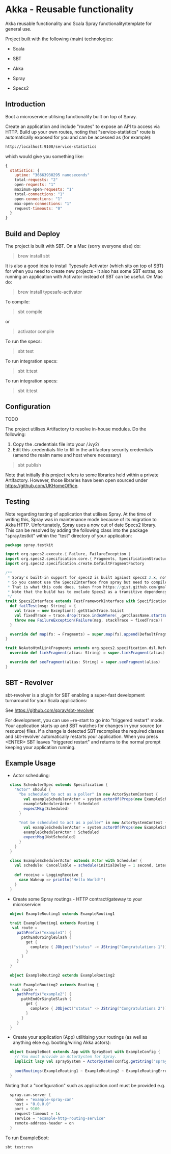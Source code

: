 Akka - Reusable functionality
=============================
Akka reusable functionality and Scala Spray functionality/template for general use.

Project built with the following (main) technologies:

- Scala

- SBT

- Akka

- Spray

- Specs2

Introduction
------------
Boot a microservice utilising functionality built on top of Spray.

Create an application and include "routes" to expose an API to access via HTTP.
Build up your own routes, noting that "service-statistics" route is automatically exposed for you and can be accessed as (for example):
```bash
http://localhost:9100/service-statistics
```
which would give you something like:
```javascript
{
  statistics: {
    uptime: "36663930295 nanoseconds"
    total-requests: "2"
    open-requests: "1"
    maximum-open-requests: "1"
    total-connections: "1"
    open-connections: "1"
    max-open-connections: "1"
    request-timeouts: "0"
  }
}
```

Build and Deploy
----------------
The project is built with SBT. On a Mac (sorry everyone else) do:
> brew install sbt

It is also a good idea to install Typesafe Activator (which sits on top of SBT) for when you need to create new projects - it also has some SBT extras, so running an application with Activator instead of SBT can be useful. On Mac do:
> brew install typesafe-activator

To compile:
> sbt compile

or
> activator compile

To run the specs:
> sbt test

To run integration specs:
> sbt it:test

To run integration specs:
> sbt it:test 

Configuration
-------------
TODO

The project utilises Artifactory to resolve in-house modules. Do the following:
1. Copy the .credentials file into your <home directory>/.ivy2/
2. Edit this .credentials file to fill in the artifactory security credentials (amend the realm name and host where necessary)

> sbt publish

Note that initially this project refers to some libraries held within a private Artifactory. However, those libraries have been open sourced under https://github.com/UKHomeOffice.

Testing
-------
Note regarding testing of application that utilises Spray.
At the time of writing this, Spray was in maintenance mode because of its migration to Akka HTTP.
Unfortunately, Spray uses a now out of date Specs2 library. This can be resolved by adding the following class into the package "spray.testkit" within the "test" directory of your application:
```scala
package spray.testkit

import org.specs2.execute.{ Failure, FailureException }
import org.specs2.specification.core.{ Fragments, SpecificationStructure }
import org.specs2.specification.create.DefaultFragmentFactory

/**
 * Spray's built-in support for specs2 is built against specs2 2.x, not 3.x.
 * So you cannot use the Specs2Interface from spray but need to compile one yourself (against specs2 3.x).
 * That is what this code does, taken from https://gist.github.com/gmalouf/51a8722b50f6a9d30404
 * Note that the build has to exclude Specs2 as a transitive dependency from the Spray testkit.
 */
trait Specs2Interface extends TestFrameworkInterface with SpecificationStructure {
  def failTest(msg: String) = {
    val trace = new Exception().getStackTrace.toList
    val fixedTrace = trace.drop(trace.indexWhere(_.getClassName.startsWith("org.specs2")) - 1)
    throw new FailureException(Failure(msg, stackTrace = fixedTrace))
  }

  override def map(fs: ⇒ Fragments) = super.map(fs).append(DefaultFragmentFactory.step(cleanUp()))
}

trait NoAutoHtmlLinkFragments extends org.specs2.specification.dsl.ReferenceDsl {
  override def linkFragment(alias: String) = super.linkFragment(alias)

  override def seeFragment(alias: String) = super.seeFragment(alias)
}
```

SBT - Revolver
--------------
sbt-revolver is a plugin for SBT enabling a super-fast development turnaround for your Scala applications:

See https://github.com/spray/sbt-revolver

For development, you can use ~re-start to go into "triggered restart" mode.
Your application starts up and SBT watches for changes in your source (or resource) files.
If a change is detected SBT recompiles the required classes and sbt-revolver automatically restarts your application. 
When you press &lt;ENTER&gt; SBT leaves "triggered restart" and returns to the normal prompt keeping your application running.

Example Usage
-------------
- Actor scheduling:
```scala
  class SchedulerSpec extends Specification {
    "Actor" should {
      "be scheduled to act as a poller" in new ActorSystemContext {
        val exampleSchedulerActor = system.actorOf(Props(new ExampleSchedulerActor), "exampleSchedulerActor")
        exampleSchedulerActor ! Scheduled
        expectMsg(Scheduled)
      }
  
      "not be scheduled to act as a poller" in new ActorSystemContext {
        val exampleSchedulerActor = system.actorOf(Props(new ExampleSchedulerActor with NoSchedule), "exampleNoSchedulerActor")
        exampleSchedulerActor ! Scheduled
        expectMsg(NotScheduled)
      }
    }
  }
  
  class ExampleSchedulerActor extends Actor with Scheduler {
    val schedule: Cancellable = schedule(initialDelay = 1 second, interval = 5 seconds, receiver = self, message = Wakeup)
  
    def receive = LoggingReceive {
      case Wakeup => println("Hello World!")
    }
  }
```

- Create some Spray routings - HTTP contract/gateway to your microservice:
```scala
  object ExampleRouting1 extends ExampleRouting1
  
  trait ExampleRouting1 extends Routing {
   val route =
     pathPrefix("example1") {
       pathEndOrSingleSlash {
         get {
           complete { JObject("status" -> JString("Congratulations 1")) }
         }
       }
     }
  }
  
  object ExampleRouting2 extends ExampleRouting2
    
  trait ExampleRouting2 extends Routing {
   val route =
     pathPrefix("example2") {
       pathEndOrSingleSlash {
         get {
           complete { JObject("status" -> JString("Congratulations 2")) }
         }
       }
     }
  }
```

- Create your application (App) utilitising your routings (as well as anything else e.g. booting/wiring Akka actors):
```scala
  object ExampleBoot extends App with SprayBoot with ExampleConfig {
    // You must provide an ActorSystem for Spray.
    implicit lazy val spraySystem = ActorSystem(config.getString("spray.can.server.name"))
  
    bootRoutings(ExampleRouting1 ~ ExampleRouting2 ~ ExampleRoutingError)(FailureHandling.exceptionHandler)
  }
```

Noting that a "configuration" such as application.conf must be provided e.g.
```scala
  spray.can.server {
    name = "example-spray-can"
    host = "0.0.0.0"
    port = 9100
    request-timeout = 1s
    service = "example-http-routing-service"
    remote-address-header = on
  }
```

To run ExampleBoot:
```bash
sbt test:run
```